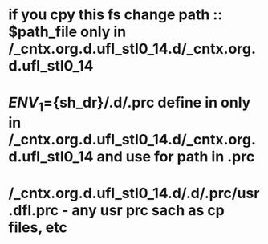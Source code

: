 # if you cpy this fs change path :: $path_file  only in /_cntx.org.d.ufl_stl0_14.d/_cntx.org.d.ufl_stl0_14
# ${ENV_1}=${sh_dr}/.d/.prc define in only in /_cntx.org.d.ufl_stl0_14.d/_cntx.org.d.ufl_stl0_14 and use for path in .prc
# /_cntx.org.d.ufl_stl0_14.d/.d/.prc/usr.dfl.prc - any usr prc sach as cp files, etc